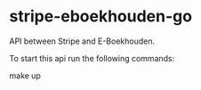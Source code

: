 # stripe-eboekhouden-go
API between Stripe and E-Boekhouden.

To start this api run the following commands:

make up
